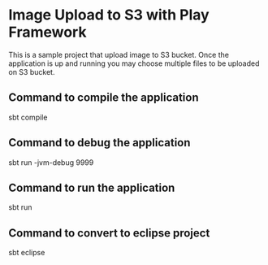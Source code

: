 # Image Upload to S3 with Play Framework

This is a sample project that upload image to  S3 bucket. 
Once the application is up and running you may choose multiple files to be uploaded on S3 bucket. 

## Command to compile the application
sbt compile

## Command to debug the application
sbt run -jvm-debug 9999

## Command to run the application
sbt run

## Command to convert to eclipse project
sbt eclipse

